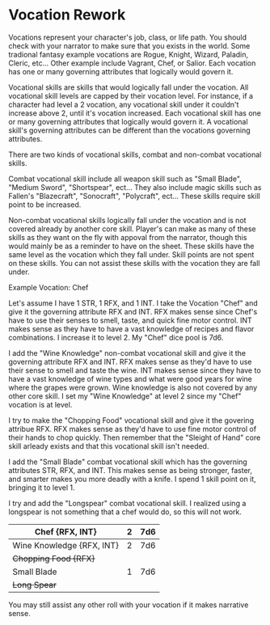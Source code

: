 # Vocation Rework

Vocations represent your character's job, class, or life path. You should check with your narrator to make sure that you exists in the world. Some tradional fantasy example vocations are Rogue, Knight, Wizard, Paladin, Cleric, etc... Other example include Vagrant, Chef, or Salior. Each vocation has one or many governing attributes that logically would govern it.

Vocational skills are skills that would logically fall under the vocation. All vocational skill levels are capped by their vocation level. For instance, if a character had level a 2 vocation, any vocational skill under it couldn't increase above 2, until it's vocation increased. Each vocational skill has one or many governing attributes that logically would govern it. A vocational skill's governing attributes can be different than the vocations governing attributes.

There are two kinds of vocational skills, combat and non-combat vocational skills.

Combat vocational skill include all weapon skill such as "Small Blade", "Medium Sword", "Shortspear", ect... They also include magic skills such as Fallen's "Blazecraft", "Sonocraft", "Polycraft", ect... These skills require skill point to be increased.

Non-combat vocational skills logically fall under the vocation and is not covered already by another core skill. Player's can make as many of these skills as they want on the fly with appoval from the narrator, though this would mainly be as a reminder to have on the sheet. These skills have the same level as the vocation which they fall under. Skill points are not spent on these skills. You can not assist these skills with the vocation they are fall under.

Example Vocation: Chef

Let's assume I have 1 STR, 1 RFX, and 1 INT. I take the Vocation "Chef" and give it the governing attribute RFX and INT. RFX makes sense since Chef's have to use their senses to smell, taste, and quick fine motor control. INT makes sense as they have to have a vast knowledge of recipes and flavor combinations. I increase it to level 2. My "Chef" dice pool is 7d6.

I add the "Wine Knowledge" non-combat vocational skill and give it the governing attribute RFX and INT. RFX makes sense as they'd have to use their sense to smell and taste the wine. INT makes sense since they have to have a vast knowledge of wine types and what were good years for wine where the grapes were grown. Wine knowledge is also not covered by any other core skill. I set my "Wine Knowledge" at level 2 since my "Chef" vocation is at level.

I try to make the "Chopping Food" vocational skill and give it the govering attribue RFX. RFX makes sense as they'd have to use fine motor control of their hands to chop quickly. Then remember that the "Sleight of Hand" core skill arleady exists and that this vocational skill isn't needed.

I add the "Small Blade" combat vocational skill which has the governing attributes STR, RFX, and INT. This makes sense as being stronger, faster, and smarter makes you more deadly with a knife. I spend 1 skill point on it, bringing it to level 1.

I try and add the "Longspear" combat vocational skill. I realized using a longspear is not something that a chef would do, so this will not work.

| Chef {RFX, INT}           | 2 | 7d6 |
| -------------------------- | :-: | :-: |
| Wine Knowledge {RFX, INT} | 2 | 7d6 |
| ~~Chopping Food {RFX}~~   |  |    |
| Small Blade                | 1 | 7d6 |
| ~~Long Spear~~            |  |    |

You may still assist any other roll with your vocation if it makes narrative sense.
